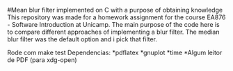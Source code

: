 #Mean blur filter implemented on C with a purpose of obtaining knowledge
This repository was made for a homework assignment for the course EA876 - Software
Introduction at Unicamp. The main purpose of the code here is to compare different approaches of implementing
a blur filter. The median blur filter was the default option and i pick that filter.
















Rode com make test
Dependencias:
  *pdflatex
  *gnuplot
  *time
  *Algum leitor de PDF (para xdg-open)

